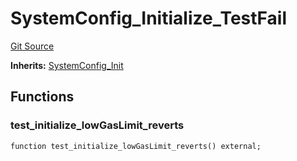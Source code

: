 # SystemConfig_Initialize_TestFail
[Git Source](https://github.com/ethereum-optimism/optimism/blob/f7b73857601914eeea6fc4c1ba46ae99ca744d97/contracts/test/SystemConfig.t.sol)

**Inherits:**
[SystemConfig_Init](/contracts/test/SystemConfig.t.sol/contract.SystemConfig_Init.md)


## Functions
### test_initialize_lowGasLimit_reverts


```solidity
function test_initialize_lowGasLimit_reverts() external;
```

